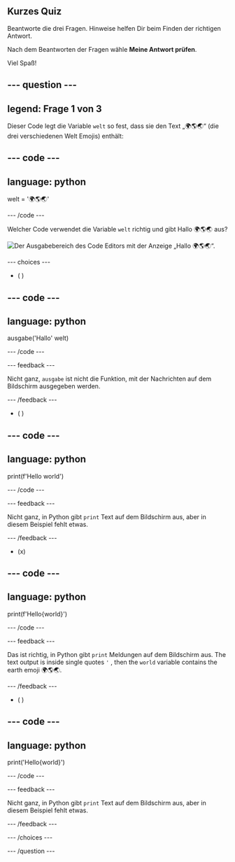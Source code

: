 ## Kurzes Quiz

Beantworte die drei Fragen. Hinweise helfen Dir beim Finden der richtigen Antwort.

Nach dem Beantworten der Fragen wähle **Meine Antwort prüfen**.

Viel Spaß!

--- question ---
---
legend: Frage 1 von 3
---

Dieser Code legt die Variable `welt` so fest, dass sie den Text „🌍🌎🌏“ (die drei verschiedenen Welt Emojis) enthält:

--- code ---
---
language: python
---

welt = '🌍🌎🌏'

--- /code ---

Welcher Code verwendet die Variable `welt` richtig und gibt Hallo 🌍🌎🌏 aus?

![Der Ausgabebereich des Code Editors mit der Anzeige „Hallo 🌍🌎🌏“.](images/quiz1.png)

--- choices ---

- ( )

--- code ---
---
language: python
---

ausgabe('Hallo' welt)

--- /code ---

 --- feedback ---

 Nicht ganz, `ausgabe` ist nicht die Funktion, mit der Nachrichten auf dem Bildschirm ausgegeben werden.

 --- /feedback ---


- ( )

--- code ---
---
language: python
---

print(f'Hello world')

--- /code ---

 --- feedback ---

 Nicht ganz, in Python gibt `print` Text auf dem Bildschirm aus, aber in diesem Beispiel fehlt etwas.

 --- /feedback ---

- (x)

--- code ---
---
language: python
---

print(f'Hello{world}')

--- /code ---

 --- feedback ---

 Das ist richtig, in Python gibt `print` Meldungen auf dem Bildschirm aus. The text output is inside single quotes `'` , then the `world` variable contains the earth emoji 🌍🌎🌏.

 --- /feedback ---

- ( )

--- code ---
---
language: python
---

print('Hello{world}')

--- /code ---

 --- feedback ---

  Nicht ganz, in Python gibt `print` Text auf dem Bildschirm aus, aber in diesem Beispiel fehlt etwas.

 --- /feedback ---

--- /choices ---

--- /question ---
